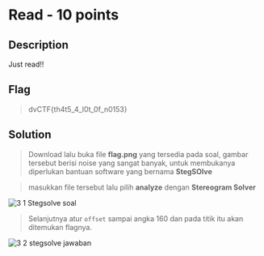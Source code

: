 # Read - 10 points
## Description

Just read!!

## Flag

> dvCTF{th4t5_4_l0t_0f_n0153}

## Solution

> Download lalu buka file **flag.png** yang tersedia pada soal, gambar tersebut berisi noise yang sangat banyak, untuk membukanya diperlukan bantuan software yang bernama **StegSOlve**

> masukkan file tersebut lalu pilih **analyze** dengan **Stereogram Solver**

![3 1 Stegsolve soal](https://user-images.githubusercontent.com/54881761/111332168-234dec80-86a4-11eb-85b7-cbc6ed253b24.png)

> Selanjutnya atur ```offset``` sampai angka 160 dan pada titik itu akan ditemukan flagnya.

![3 2 stegsolve jawaban](https://user-images.githubusercontent.com/54881761/111333149-fc43ea80-86a4-11eb-9499-e6d220b42501.png)
